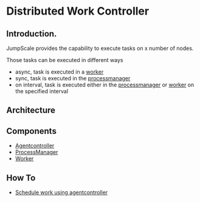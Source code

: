Distributed Work Controller
===========================

Introduction.
-------------

JumpScale provides the capability to execute tasks on x number of nodes.

Those tasks can be executed in different ways

-   async, task is executed in a [worker](/documentation/Grid/AgentController/Workers)
-   sync, task is executed in the [processmanager](processmanager)
-   on interval, task is executed either in the
    [processmanager](processmanager) or [worker](/documentation/Grid/AgentController/Workers) on the
    specified interval

Architecture
------------

Components
----------

-   [Agentcontroller](/documentation/Grid/AgentController/Agentcontroller)
-   [ProcessManager](ProcessManager)
-   [Worker](/documentation/Grid/AgentController/Workers)

How To
------

-   [Schedule work using agentcontroller](ScheduleWork)

